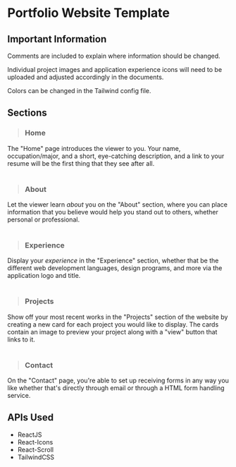 # Portfolio Website Template

## Important Information
Comments are included to explain where information should be changed. 

Individual project images and application experience icons will need to be uploaded and adjusted accordingly in the documents. 

Colors can be changed in the Tailwind config file. 

## Sections

> ### Home
The "Home" page introduces the viewer to you. Your name, occupation/major, and a short, eye-catching description, and a link to your resume will be the first thing that they see after all.<br><br>

> ### About
Let the viewer learn *about* you on the "About" section, where you can place information that you believe would help you stand out to others, whether personal or professional.<br><br>

> ### Experience
Display your *experience* in the "Experience" section, whether that be the different web development languages, design programs, and more via the application logo and title.<br><br>

> ### Projects
Show off your most recent works in the "Projects" section of the website by creating a new card for each project you would like to display. The cards contain an image to preview your project along with a "view" button that links to it.<br><br>

> ### Contact
On the "Contact" page, you're able to set up receiving forms in any way you like whether that's directly through email or through a HTML form handling service.<br>

## APIs Used
- ReactJS
- React-Icons
- React-Scroll
- TailwindCSS
